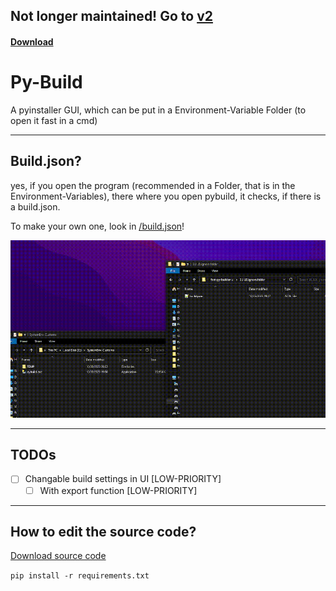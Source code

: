 ## Not longer maintained! Go to [v2](https://github.com/qwertzuiii/pybuild_v2)

#### [Download](https://github.com/qwertzuiii/fast-py-builder-ui/releases/latest)

# Py-Build

A pyinstaller GUI, which can be put in a Environment-Variable Folder (to open it fast in a cmd)

---

## Build.json?

yes, if you open the program (recommended in a Folder, that is in the Environment-Variables), there where you open pybuild, it checks, if there is a build.json.

To make your own one, look in [/build.json](https://github.com/qwertzuiii/fast-py-builder-ui/blob/main/build.json)!

<img src="readmefiles/gif.gif" data-canonical-src="readmefiles/gif.gif" width="720"/>

---
## TODOs

- [ ] Changable build settings in UI  [LOW-PRIORITY]
    - [ ] With export function  [LOW-PRIORITY]

---

## How to edit the source code?

[Download source code](https://github.com/qwertzuiii/fast-py-builder-ui/archive/refs/heads/main.zip)

`pip install -r requirements.txt`
